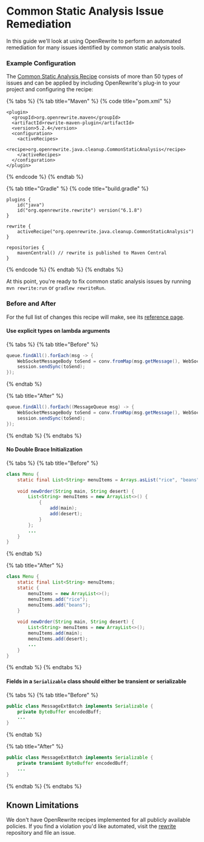 # Common Static Analysis Issue Remediation

In this guide we'll look at using OpenRewrite to perform an automated remediation for many issues identified by common static analysis tools.

### Example Configuration

The [Common Static Analysis Recipe](https://docs.openrewrite.org/reference/recipes/java/cleanup/commonstaticanalysis) consists of more than 50 types of issues and can be applied by including OpenRewrite's plug-in to your project and configuring the recipe:

{% tabs %}
{% tab title="Maven" %}
{% code title="pom.xml" %}
```
<plugin>
  <groupId>org.openrewrite.maven</groupId>
  <artifactId>rewrite-maven-plugin</artifactId>
  <version>5.2.4</version>
  <configuration>
    <activeRecipes>
      <recipe>org.openrewrite.java.cleanup.CommonStaticAnalysis</recipe>
    </activeRecipes>
  </configuration>
</plugin>
```
{% endcode %}
{% endtab %}

{% tab title="Gradle" %}
{% code title="build.gradle" %}
```
plugins {
    id("java")
    id("org.openrewrite.rewrite") version("6.1.8")
}

rewrite {
    activeRecipe("org.openrewrite.java.cleanup.CommonStaticAnalysis")
}

repositories {
    mavenCentral() // rewrite is published to Maven Central
}
```
{% endcode %}
{% endtab %}
{% endtabs %}

At this point, you're ready to fix common static analysis issues by running `mvn rewrite:run` or `gradlew rewriteRun`.

### Before and After

For the full list of changes this recipe will make, see its [reference page](https://docs.openrewrite.org/reference/recipes/java/cleanup/commonstaticanalysis).

#### Use explicit types on lambda arguments

{% tabs %}
{% tab title="Before" %}
```java
queue.findAll().forEach(msg -> {
    WebSocketMessageBody toSend = conv.fromMap(msg.getMessage(), WebSocketMessageBody.class);
    session.sendSync(toSend);
});  
```
{% endtab %}

{% tab title="After" %}
```java
queue.findAll().forEach((MessageQueue msg) -> {
    WebSocketMessageBody toSend = conv.fromMap(msg.getMessage(), WebSocketMessageBody.class);
    session.sendSync(toSend);
});   
```
{% endtab %}
{% endtabs %}

#### No Double Brace Initialization

{% tabs %}
{% tab title="Before" %}
```java
class Menu {
    static final List<String> menuItems = Arrays.asList("rice", "beans");
    
    void newOrder(String main, String desert) {
        List<String> menuItems = new ArrayList<>() {
            {
                add(main);
                add(desert);
            }
        };
        ...
    }
}
```
{% endtab %}

{% tab title="After" %}
```java
class Menu {
    static final List<String> menuItems;
    static {
        menuItems = new ArrayList<>();
        menuItems.add("rice");
        menuItems.add("beans");
    }
    
    void newOrder(String main, String desert) {
        List<String> menuItems = new ArrayList<>();
        menuItems.add(main);
        menuItems.add(desert);
        ...
    }
}
```
{% endtab %}
{% endtabs %}

#### Fields in a `Serializable` class should either be transient or serializable

{% tabs %}
{% tab title="Before" %}
```java
public class MessageExtBatch implements Serializable {
    private ByteBuffer encodedBuff;
    ...
}
```
{% endtab %}

{% tab title="After" %}
```java
public class MessageExtBatch implements Serializable {
    private transient ByteBuffer encodedBuff;
    ...
}
```
{% endtab %}
{% endtabs %}

## Known Limitations

We don't have OpenRewrite recipes implemented for all publicly available policies. If you find a violation you'd like automated, visit the [rewrite](https://github.com/openrewrite/rewrite) repository and file an issue.
